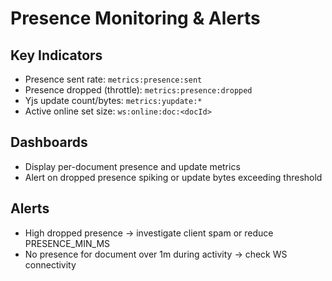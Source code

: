 # Presence Monitoring & Alerts

## Key Indicators
- Presence sent rate: `metrics:presence:sent`
- Presence dropped (throttle): `metrics:presence:dropped`
- Yjs update count/bytes: `metrics:yupdate:*`
- Active online set size: `ws:online:doc:<docId>`

## Dashboards
- Display per-document presence and update metrics
- Alert on dropped presence spiking or update bytes exceeding threshold

## Alerts
- High dropped presence -> investigate client spam or reduce PRESENCE_MIN_MS
- No presence for document over 1m during activity -> check WS connectivity

